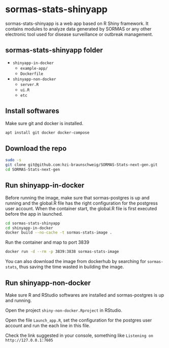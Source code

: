 # sormas-stats-shinyapp
sormas-stats-shinyapp is a web app based on R Shiny framework. It contains modules to analyze data generated by SORMAS or any other electronic tool used for disease surveillance or outbreak management. 

## sormas-stats-shinyapp folder
- `shinyapp-in-docker`
    - `example-app/`
    - `Dockerfile`
- `shinyapp-non-docker`
    - `server.R`
    - `ui.R`
    - `etc`

## Install softwares
Make sure git and docker is installed.
```bash
apt install git docker docker-compose
```
## Download the repo
```bash
sudo -s
git clone git@github.com:hzi-braunschweig/SORMAS-Stats-next-gen.git
cd SORMAS-Stats-next-gen
```
## Run shinyapp-in-docker
Before running the image, make sure that sormas-postgres is up and running and the global.R file has the right configuration for the postgress user account. When the container start, the global.R file is first executed before the app in launched.
```bash
cd sormas-stats-shinyapp
cd shinyapp-in-docker
docker build --no-cache -t sormas-stats-image .
```
Run the container and map to port 3839
```bash
docker run -d --rm -p 3839:3838 sormas-stats-image
```

You can also download the image from dockerhub by searching for `sormas-stats`, thus saving the time wasted in building the image.

## Run shinyapp-non-docker
Make sure R and RStudio softwares are installed and sormas-postgres is up and running.

Open the project `shiny-non-docker.Rproject` in RStudio.

Open the file `Launch_app.R`, set the configuration for the postgres user account and run the each line in this file.

Check the link suggested in your console, something like `Listening on http://127.0.0.1:7605`





